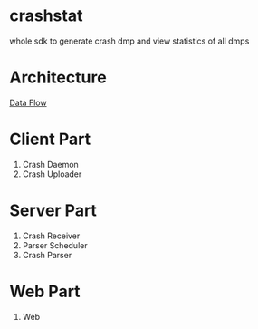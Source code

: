 crashstat
=========

whole sdk to generate crash dmp and view statistics of all dmps


Architecture
=========

[Data Flow](https://github.com/hufuman/crashstat/raw/master/docs/data_flow.png)


Client Part
=========

1. Crash Daemon
2. Crash Uploader

Server Part
=========

1. Crash Receiver
2. Parser Scheduler
3. Crash Parser

Web Part
=========

1. Web
